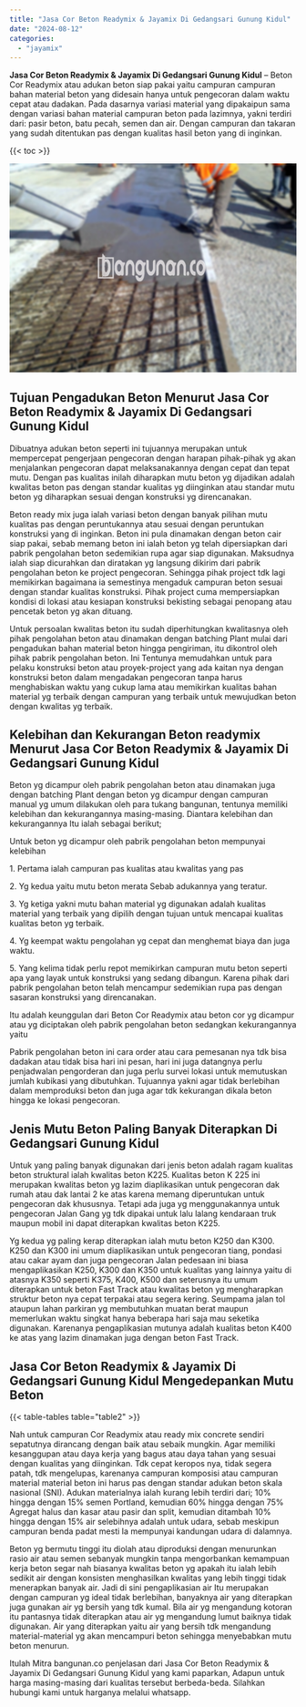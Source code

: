```yaml
---
title: "Jasa Cor Beton Readymix & Jayamix Di Gedangsari Gunung Kidul"
date: "2024-08-12"
categories: 
  - "jayamix"
---
```


**Jasa Cor Beton Readymix & Jayamix Di Gedangsari Gunung Kidul** – Beton Cor Readymix atau adukan beton siap pakai yaitu campuran campuran bahan material beton yang didesain hanya untuk pengecoran dalam waktu cepat atau dadakan. Pada dasarnya variasi material yang dipakaipun sama dengan variasi bahan material campuran beton pada lazimnya, yakni terdiri dari: pasir beton, batu pecah, semen dan air. Dengan campuran dan takaran yang sudah ditentukan pas dengan kualitas hasil beton yang di inginkan.

{{< toc >}}

![Jasa Cor Beton Readymix & Jayamix Di Gedangsari Gunung Kidul](/images/jasa-cor-readymix-21.png)

## Tujuan Pengadukan Beton Menurut Jasa Cor Beton Readymix & Jayamix Di Gedangsari Gunung Kidul

Dibuatnya adukan beton seperti ini tujuannya merupakan untuk mempercepat pengerjaan pengecoran dengan harapan pihak-pihak yg akan menjalankan pengecoran dapat melaksanakannya dengan cepat dan tepat mutu. Dengan pas kualitas inilah diharapkan mutu beton yg dijadikan adalah kwalitas beton pas dengan standar kualitas yg diinginkan atau standar mutu beton yg diharapkan sesuai dengan konstruksi yg direncanakan.

Beton ready mix juga ialah variasi beton dengan banyak pilihan mutu kualitas pas dengan peruntukannya atau sesuai dengan peruntukan konstruksi yang di inginkan. Beton ini pula dinamakan dengan beton cair siap pakai, sebab memang beton ini ialah beton yg telah dipersiapkan dari pabrik pengolahan beton sedemikian rupa agar siap digunakan. Maksudnya ialah siap dicurahkan dan diratakan yg langsung dikirim dari pabrik pengolahan beton ke project pengecoran. Sehingga pihak project tdk lagi memikirkan bagaimana ia semestinya mengaduk campuran beton sesuai dengan standar kualitas konstruksi. Pihak project cuma mempersiapkan kondisi di lokasi atau kesiapan konstruksi bekisting sebagai penopang atau pencetak beton yg akan dituang.

Untuk persoalan kwalitas beton itu sudah diperhitungkan kwalitasnya oleh pihak pengolahan beton atau dinamakan dengan batching Plant mulai dari pengadukan bahan material beton hingga pengiriman, itu dikontrol oleh pihak pabrik pengolahan beton. Ini Tentunya memudahkan untuk para pelaku konstruksi beton atau proyek-project yang ada kaitan nya dengan konstruksi beton dalam mengadakan pengecoran tanpa harus menghabiskan waktu yang cukup lama atau memikirkan kualitas bahan material yg terbaik dengan campuran yang terbaik untuk mewujudkan beton dengan kwalitas yg terbaik.

## Kelebihan dan Kekurangan Beton readymix Menurut Jasa Cor Beton Readymix & Jayamix Di Gedangsari Gunung Kidul

Beton yg dicampur oleh pabrik pengolahan beton atau dinamakan juga dengan batching Plant dengan beton yg dicampur dengan campuran manual yg umum dilakukan oleh para tukang bangunan, tentunya memiliki kelebihan dan kekurangannya masing-masing. Diantara kelebihan dan kekurangannya Itu ialah sebagai berikut;

Untuk beton yg dicampur oleh pabrik pengolahan beton mempunyai kelebihan

1\. Pertama ialah campuran pas kualitas atau kwalitas yang pas

2\. Yg kedua yaitu mutu beton merata Sebab adukannya yang teratur.

3\. Yg ketiga yakni mutu bahan material yg digunakan adalah kualitas material yang terbaik yang dipilih dengan tujuan untuk mencapai kualitas kualitas beton yg terbaik.

4\. Yg keempat waktu pengolahan yg cepat dan menghemat biaya dan juga waktu.

5\. Yang kelima tidak perlu repot memikirkan campuran mutu beton seperti apa yang layak untuk konstruksi yang sedang dibangun. Karena pihak dari pabrik pengolahan beton telah mencampur sedemikian rupa pas dengan sasaran konstruksi yang direncanakan.

Itu adalah keunggulan dari Beton Cor Readymix atau beton cor yg dicampur atau yg diciptakan oleh pabrik pengolahan beton sedangkan kekurangannya yaitu

Pabrik pengolahan beton ini cara order atau cara pemesanan nya tdk bisa dadakan atau tidak bisa hari ini pesan, hari ini juga datangnya perlu penjadwalan pengorderan dan juga perlu survei lokasi untuk memutuskan jumlah kubikasi yang dibutuhkan. Tujuannya yakni agar tidak berlebihan dalam memproduksi beton dan juga agar tdk kekurangan dikala beton hingga ke lokasi pengecoran.

## Jenis Mutu Beton Paling Banyak Diterapkan Di Gedangsari Gunung Kidul

Untuk yang paling banyak digunakan dari jenis beton adalah ragam kualitas beton struktural ialah kwalitas beton K225. Kualitas beton K 225 ini merupakan kwalitas beton yg lazim diaplikasikan untuk pengecoran dak rumah atau dak lantai 2 ke atas karena memang diperuntukan untuk pengecoran dak khususnya. Tetapi ada juga yg menggunakannya untuk pengecoran Jalan Gang yg tdk dipakai untuk lalu lalang kendaraan truk maupun mobil ini dapat diterapkan kwalitas beton K225.

Yg kedua yg paling kerap diterapkan ialah mutu beton K250 dan K300. K250 dan K300 ini umum diaplikasikan untuk pengecoran tiang, pondasi atau cakar ayam dan juga pengecoran Jalan pedesaan ini biasa mengaplikasikan K250, K300 dan K350 untuk kualitas yang lainnya yaitu di atasnya K350 seperti K375, K400, K500 dan seterusnya itu umum diterapkan untuk beton Fast Track atau kwalitas beton yg mengharapkan struktur beton nya cepat terpakai atau segera kering. Seumpama jalan tol ataupun lahan parkiran yg membutuhkan muatan berat maupun memerlukan waktu singkat hanya beberapa hari saja mau seketika digunakan. Karenanya pengaplikasian mutunya adalah kualitas beton K400 ke atas yang lazim dinamakan juga dengan beton Fast Track.

## Jasa Cor Beton Readymix & Jayamix Di Gedangsari Gunung Kidul Mengedepankan Mutu Beton

{{< table-tables table="table2" >}}

Nah untuk campuran Cor Readymix atau ready mix concrete sendiri sepatutnya dirancang dengan baik atau sebaik mungkin. Agar memiliki kesanggupan atau daya kerja yang bagus atau daya tahan yang sesuai dengan kualitas yang diinginkan. Tdk cepat keropos nya, tidak segera patah, tdk mengelupas, karenanya campuran komposisi atau campuran material material beton ini harus pas dengan standar adukan beton skala nasional (SNI). Adukan materialnya ialah kurang lebih terdiri dari; 10% hingga dengan 15% semen Portland, kemudian 60% hingga dengan 75% Agregat halus dan kasar atau pasir dan split, kemudian ditambah 10% hingga dengan 15% air selebihnya adalah untuk udara, sebab meskipun campuran benda padat mesti Ia mempunyai kandungan udara di dalamnya.

Beton yg bermutu tinggi itu diolah atau diproduksi dengan menurunkan rasio air atau semen sebanyak mungkin tanpa mengorbankan kemampuan kerja beton segar nah biasanya kwalitas beton yg apakah itu ialah lebih sedikit air dengan konsisten menghasilkan kwalitas yang lebih tinggi tidak menerapkan banyak air. Jadi di sini pengaplikasian air Itu merupakan dengan campuran yg ideal tidak berlebihan, banyaknya air yang diterapkan juga gunakan air yg bersih yang tdk kumal. Bila air yg mengandung kotoran itu pantasnya tidak diterapkan atau air yg mengandung lumut baiknya tidak digunakan. Air yang diterapkan yaitu air yang bersih tdk mengandung material-material yg akan mencampuri beton sehingga menyebabkan mutu beton menurun.

Itulah Mitra bangunan.co penjelasan dari Jasa Cor Beton Readymix & Jayamix Di Gedangsari Gunung Kidul yang kami paparkan, Adapun untuk harga masing-masing dari kualitas tersebut berbeda-beda. Silahkan hubungi kami untuk harganya melalui whatsapp.
